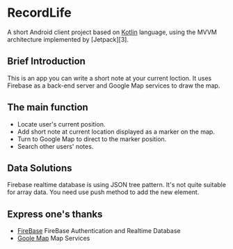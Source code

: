 # RecordLife
A short Android client project based on [Kotlin][1] language, using the MVVM architecture implemented by [Jetpack][3].
## Brief Introduction
This is an app you can write a short note at your current loction. It uses Firebase as a back-end server and Google Map services to draw the map.
## The main function
- Locate user's current position.
- Add short note at current location displayed as a marker on the map.
- Turn to Google Map to direct to the marker position.
- Search other users' notes.

## Data Solutions
Firebase realtime database is using JSON tree pattern. It's not quite suitable for array data. 
You need use push method to add the new element.

## Express one's thanks
- [FireBase][1] FireBase Authentication and Realtime Database
- [Goole Map][2] Map Services 

[1]:https://firebase.google.com/
[2]:https://www.kaiyanapp.com
